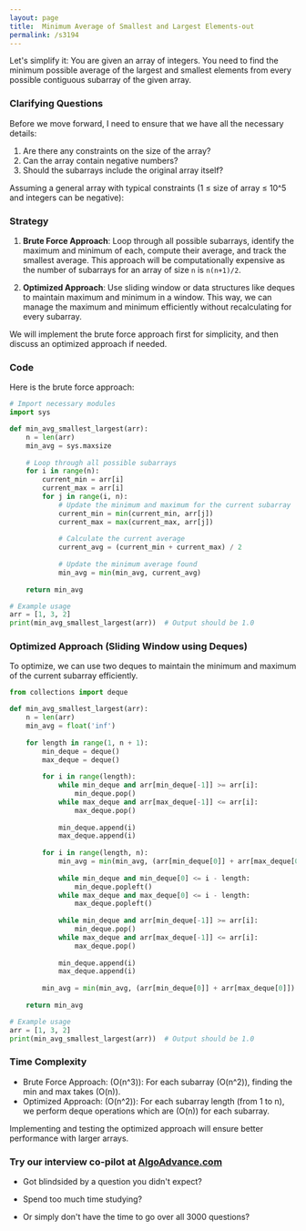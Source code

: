 ```yaml
---
layout: page
title:  Minimum Average of Smallest and Largest Elements-out
permalink: /s3194
---
```


Let's simplify it: You are given an array of integers. You need to find the minimum possible average of the largest and smallest elements from every possible contiguous subarray of the given array. 

### Clarifying Questions

Before we move forward, I need to ensure that we have all the necessary details:
1. Are there any constraints on the size of the array?
2. Can the array contain negative numbers?
3. Should the subarrays include the original array itself?

Assuming a general array with typical constraints (1 ≤ size of array ≤ 10^5 and integers can be negative):

### Strategy

1. **Brute Force Approach**: Loop through all possible subarrays, identify the maximum and minimum of each, compute their average, and track the smallest average. This approach will be computationally expensive as the number of subarrays for an array of size `n` is `n(n+1)/2`.

2. **Optimized Approach**: Use sliding window or data structures like deques to maintain maximum and minimum in a window. This way, we can manage the maximum and minimum efficiently without recalculating for every subarray.

We will implement the brute force approach first for simplicity, and then discuss an optimized approach if needed.

### Code

Here is the brute force approach:

```python
# Import necessary modules
import sys

def min_avg_smallest_largest(arr):
    n = len(arr)
    min_avg = sys.maxsize
    
    # Loop through all possible subarrays
    for i in range(n):
        current_min = arr[i]
        current_max = arr[i]
        for j in range(i, n):
            # Update the minimum and maximum for the current subarray
            current_min = min(current_min, arr[j])
            current_max = max(current_max, arr[j])
            
            # Calculate the current average
            current_avg = (current_min + current_max) / 2
            
            # Update the minimum average found
            min_avg = min(min_avg, current_avg)
    
    return min_avg

# Example usage
arr = [1, 3, 2]
print(min_avg_smallest_largest(arr))  # Output should be 1.0
```

### Optimized Approach (Sliding Window using Deques)

To optimize, we can use two deques to maintain the minimum and maximum of the current subarray efficiently.

```python
from collections import deque

def min_avg_smallest_largest(arr):
    n = len(arr)
    min_avg = float('inf')
    
    for length in range(1, n + 1):
        min_deque = deque()
        max_deque = deque()
        
        for i in range(length):
            while min_deque and arr[min_deque[-1]] >= arr[i]:
                min_deque.pop()
            while max_deque and arr[max_deque[-1]] <= arr[i]:
                max_deque.pop()
                
            min_deque.append(i)
            max_deque.append(i)
        
        for i in range(length, n):
            min_avg = min(min_avg, (arr[min_deque[0]] + arr[max_deque[0]]) / 2)
            
            while min_deque and min_deque[0] <= i - length:
                min_deque.popleft()
            while max_deque and max_deque[0] <= i - length:
                max_deque.popleft()
            
            while min_deque and arr[min_deque[-1]] >= arr[i]:
                min_deque.pop()
            while max_deque and arr[max_deque[-1]] <= arr[i]:
                max_deque.pop()
                
            min_deque.append(i)
            max_deque.append(i)
        
        min_avg = min(min_avg, (arr[min_deque[0]] + arr[max_deque[0]]) / 2)
    
    return min_avg

# Example usage
arr = [1, 3, 2]
print(min_avg_smallest_largest(arr))  # Output should be 1.0
```

### Time Complexity

- Brute Force Approach: \(O(n^3)\): For each subarray (O(n^2)), finding the min and max takes \(O(n)\).
- Optimized Approach: \(O(n^2)\): For each subarray length (from 1 to n), we perform deque operations which are \(O(n)\) for each subarray.

Implementing and testing the optimized approach will ensure better performance with larger arrays.


### Try our interview co-pilot at [AlgoAdvance.com](https://algoAdvance.com)

- Got blindsided by a question you didn't expect?

- Spend too much time studying?

- Or simply don't have the time to go over all 3000 questions?

